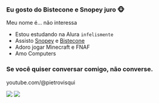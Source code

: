 ### Eu gosto do **Bistecone** e **Snopey** juro 🐵

Meu nome é... não interessa

- Estou estudando na Alura `infelismente`
- Assisto [Snopey](https://www.twitch.tv/snopey_) e [Bistecone](https://www.twitch.tv/bisteconee)
- Adoro jogar Minecraft e FNAF
- Amo Computers

### Se você quiser conversar comigo, **não converse**.

youtube.com/@pietrovisqui

![](https://media.discordapp.net/attachments/1072688163400716358/1102721052104212532/a_5621cdb633496fa3b46eb0c17f01467c_1.gif?width=414&height=144&ex=66b7e782&is=66b69602&hm=1b24e7d5feff9681f285fdc6125ba6647a5d31f25701bf4573cf03dfc377fe04&)
![](https://media1.tenor.com/m/vN52zBYN4KIAAAAd/bistecone-twitch.gif)
